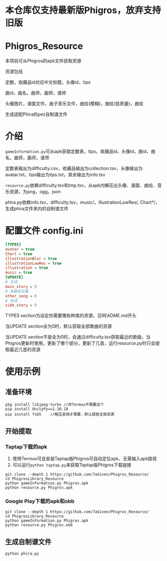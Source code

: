 # 本仓库仅支持最新版Phigros，放弃支持旧版
# Phigros_Resource
本项目可从Phigros的apk文件获取资源

资源包括

定数，收藏品id对应中文标题，头像id，tips

曲id，曲名，曲师，画师，谱师

头像图片，谱面文件，曲子音乐文件，曲绘(模糊)，曲绘(低质量)，曲绘

生成适配Phira的pez自制谱文件
# 介绍

`gameInformation.py`可从apk获取定数表，tips，收藏品id，头像id，曲id，曲名，曲师，画师，谱师

定数表输出为difficulty.csv，收藏品输出为collection.tsv，头像输出为avatar.txt，tips输出为tips.txt，其余输出为info.tsv

`resource.py`依赖difficulty.tsv和tmp.tsv，从apk内解压出头像、谱面、曲绘、音乐资源，为png，ogg，json

phira.py依赖info.tsv，difficulty.tsv，music/，IllustrationLowRes/, Chart*/，生成phira文件夹内的自制谱文件
# 配置文件 config.ini
```ini
[TYPES]
avatar = true
Chart = true
illustrationBlur = true
illustrationLowRes = true
illustration = true
music = true
[UPDATE]
# 主线
main_story = 0
# 单曲和合集
other_song = 0
# 支线
side_story = 0
```
TYPES section为设定你需要哪些种类的资源，见README.md开头

当UPDATE section全为0时，默认获取全部歌曲的资源

当UPDATE section不是全为0时，会通过difficulty.tsv获取最近的歌曲，当Phigros更新时使用，更新了哪个部分，更新了几首，运行resource.py时只会提取最近几首的资源
# 使用示例
## 准备环境
```shell
pkg install libjpeg-turbo //非Termux不需要这个
pip install UnityPy==1.10.18
pip install fsb5    //解压音频才需要，默认提取全部资源
```
## 开始提取
### Taptap下载的apk
1. 使用Termux可且安装Taptap版Phigros可自动定位apk，无需输入apk路径
2. 可以运行`python taptap.py`来获取Taptap版Phigros下载链接
```shell
git clone --depth 1 https://github.com/7aGiven/Phigros_Resource/
cd PhigrosLibrary_Resource
python gameInformation.py Phigros.apk
python resource.py Phigros.apk
```
### Google Play下载的apk和obb
```shell
git clone --depth 1 https://github.com/7aGiven/Phigros_Resource/
cd PhigrosLibrary_Resource
python gameInformation.py Phigros.apk
python resource.py Phigros.obb
```
## 生成自制谱文件
`python phira.py`
